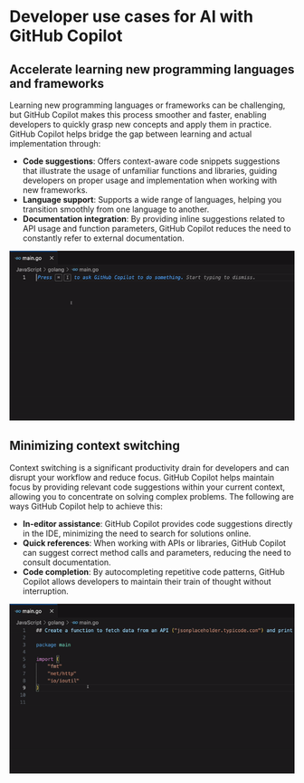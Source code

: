 # Developer use cases for AI with GitHub Copilot

## Accelerate learning new programming languages and frameworks

Learning new programming languages or frameworks can be challenging, but GitHub Copilot makes this process smoother and faster, enabling developers to quickly grasp new concepts and apply them in practice. GitHub Copilot helps bridge the gap between learning and actual implementation through:

- **Code suggestions**: Offers context-aware code snippets suggestions that illustrate the usage of unfamiliar functions and libraries, guiding developers on proper usage and implementation when working with new frameworks.
- **Language support**: Supports a wide range of languages, helping you transition smoothly from one language to another.
- **Documentation integration**: By providing inline suggestions related to API usage and function parameters, GitHub Copilot reduces the need to constantly refer to external documentation.

![Explain](https://github.com/codess-aus/GitHub-Copilot-Certification/blob/8ff30f2763628c93fc9258dc76a91780836c69f7/images/accelerate-learning.gif)

## Minimizing context switching

Context switching is a significant productivity drain for developers and can disrupt your workflow and reduce focus. GitHub Copilot helps maintain focus by providing relevant code suggestions within your current context, allowing you to concentrate on solving complex problems. The following are ways GitHub Copilot help to achieve this:

- **In-editor assistance**: GitHub Copilot provides code suggestions directly in the IDE, minimizing the need to search for solutions online.
- **Quick references**: When working with APIs or libraries, GitHub Copilot can suggest correct method calls and parameters, reducing the need to consult documentation.
- **Code completion**: By autocompleting repetitive code patterns, GitHub Copilot allows developers to maintain their train of thought without interruption.

![Context Switching](https://github.com/codess-aus/GitHub-Copilot-Certification/blob/33aa17638745cd1986fb0c57c6ef9ecdb6662e29/images/minimize-context-switching.gif)


